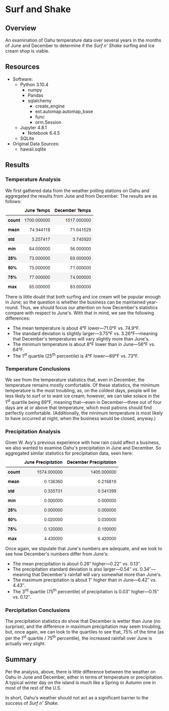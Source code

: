 # Surf and Shake

## Overview
An examination of Oahu temperature data over several years in the months of June and December to determine if the *Surf n' Shake* surfing and ice cream shop is viable.

## Resources
- Software:
  - Python 3.10.4
    - numpy
    - Pandas
    - sqlalchemy
      - create_engine
      - ext.automap.automap_base
      - func
      - orm.Session
  - Jupyter 4.8.1
    - Notebook 6.4.5
  - SQLite
- Original Data Sources:
  - hawaii.sqlite

## Results

### Temperature Analysis

We first gathered data from the weather polling stations on Oahu and aggregated the results from June and from December. The results are as follows:

![combined temperature summary](./analysis/temps_combined_summary.png)

There is little doubt that both surfing and ice cream will be popular enough in June; so the question is whether the business can be maintained year-round. Thus, we should focus our attention on how December's statistics compare with respect to June's. With that in mind, we see the following differences:
- The mean temperature is about 4°F lower—71.0°F vs. 74.9°F.
- The standard deviation is slightly larger—3.75°F vs. 3.26°F—meaning that December's temperatures will vary slightly more than June's.
- The minimum temperature is about 8°F lower than in June—56°F vs. 64°F.
- The 1<sup>st</sup> quartile (25<sup>th</sup> percentile) is 4°F lower—69°F vs. 73°F.

### Temperature Conclusions

We see from the temperature statistics that, even in December, the temperature remains mostly comfortable. Of these statistics, the minimum temperature is the most troubling, as, on the coldest days, people will be less likely to surf or to want ice cream; however, we can take solace in the 1<sup>st</sup> quartile being 69°F, meaning that—even in December—three out of four days are at or above that temperature, which most patrons should find perfectly comfortable. (Additionally, the minimum temperature is most likely to have occurred at night, when the business would be closed, anyway.)

### Precipitation Analysis

Given W. Avy's previous experience with how rain could affect a business, we also wanted to examine Oahu's precipitation in June and December. So aggregated similar statistics for precipitation data, seen here:

![combined precipitation summary](./analysis/precipitation_combined_summary.png)

Once again, we stipulate that June's numbers are adequate, and we look to see how December's numbers differ from June's:
- The mean precipitation is about 0.28″ higher—0.22″ vs. 0.13″.
- The precipitation standard deviation is also larger—0.54″ vs. 0.34″—meaning that December's rainfall will vary somewhat more than June's.
- The maximum precipitation is about 1″ higher than in June—6.42″ vs. 4.43″.
- The 3<sup>rd</sup> quartile (75<sup>th</sup> percentile) of precipitation is 0.03″ higher—0.15″ vs. 0.12″.

### Percipitation Conclusions

The precipitation statistics do show that December is wetter than June (no surprise), and the difference in maximum precipitation may seem troubling, but, once again, we can look to the quartiles to see that, 75% of the time (as per the 1<sup>st</sup> quartile / 75<sup>th</sup> percentile), the increased rainfall over June is actually very slight.

## Summary

Per the analysis, above, there is little difference between the weather on Oahu in June and December, either in terms of temperature or precipitation. A typical winter day on the island is much like a Spring or Autumn one in most of the rest of the U.S.

In short, Oahu's weather should not act as a significant barrier to the success of *Surf n' Shake*.